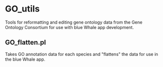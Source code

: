 # GO_utils

Tools for reformatting and editing gene ontology data from the Gene Ontology Consortium for use with blue Whale app development.

## GO_flatten.pl

Takes GO annotation data for each species and "flattens" the data for use in the blue Whale app.
